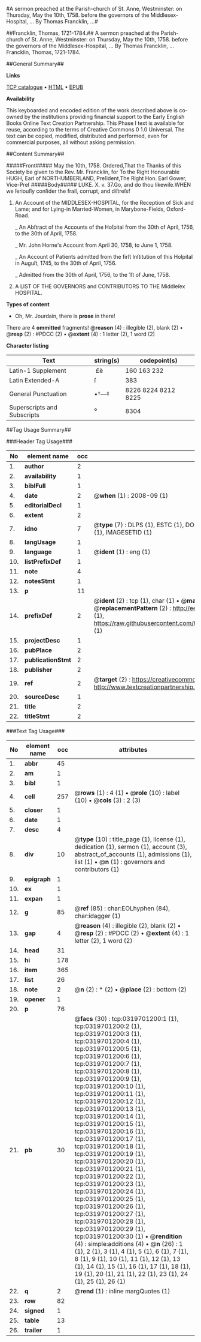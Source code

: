 #A sermon preached at the Parish-church of St. Anne, Westminster: on Thursday, May the 10th, 1758. before the governors of the Middlesex-Hospital, ... By Thomas Francklin, ...#

##Francklin, Thomas, 1721-1784.##
A sermon preached at the Parish-church of St. Anne, Westminster: on Thursday, May the 10th, 1758. before the governors of the Middlesex-Hospital, ... By Thomas Francklin, ...
Francklin, Thomas, 1721-1784.

##General Summary##

**Links**

[TCP catalogue](http://www.ota.ox.ac.uk/tcp/)  • 
[HTML](http://tei.it.ox.ac.uk/tcp/Texts-HTML/free/004/004865475.html)  • 
[EPUB](http://tei.it.ox.ac.uk/tcp/Texts-EPUB/free/004/004865475.epub)

**Availability**

This keyboarded and encoded edition of the
	       work described above is co-owned by the institutions
	       providing financial support to the Early English Books
	       Online Text Creation Partnership. This Phase I text is
	       available for reuse, according to the terms of Creative
	       Commons 0 1.0 Universal. The text can be copied,
	       modified, distributed and performed, even for
	       commercial purposes, all without asking permission.


##Content Summary##

#####Front#####
May the 10th, 1758.
Ordered,That the Thanks of this Society be given to the Rev. Mr. Francklin, for To the Right Honourable HUGH, Earl of NORTHUMBERLAND, Preſident,The Right Hon. Earl Gower, Vice-Preſ
#####Body#####
LUKE. X. v. 37.Go, and do thou likewiſe.WHEN we ſeriouſly conſider the frail, corrupt, and diſtreſsf
1. An Account of the MIDDLESEX-HOSPITAL, for the Reception of Sick and Lame; and for Lying-in Married-Women, in Marybone-Fields, Oxford-Road.

    _ An Abſtract of the Accounts of the Hoſpital from the 30th of April, 1756, to the 30th of April, 1758.

    _ Mr. John Horne's Account from April 30, 1758, to June 1, 1758.

    _ An Account of Patients admitted from the firſt Inſtitution of this Hoſpital in Auguſt, 1745, to the 30th of April, 1756.

    _ Admitted from the 30th of April, 1756, to the 1ſt of June, 1758.

1. A LIST OF THE GOVERNORS and CONTRIBUTORS TO THE Middleſex HOSPITAL.

**Types of content**

  * Oh, Mr. Jourdain, there is **prose** in there!

There are 4 **ommitted** fragments! 
 @__reason__ (4) : illegible (2), blank (2)  •  @__resp__ (2) : #PDCC (2)  •  @__extent__ (4) : 1 letter (2), 1 word (2)

**Character listing**


|Text|string(s)|codepoint(s)|
|---|---|---|
|Latin-1 Supplement| £è|160 163 232|
|Latin Extended-A|ſ|383|
|General Punctuation|•†—‡|8226 8224 8212 8225|
|Superscripts             and Subscripts|⁰|8304|

##Tag Usage Summary##

###Header Tag Usage###

|No|element name|occ|attributes|
|---|---|---|---|
|1.|__author__|2||
|2.|__availability__|1||
|3.|__biblFull__|1||
|4.|__date__|2| @__when__ (1) : 2008-09 (1)|
|5.|__editorialDecl__|1||
|6.|__extent__|2||
|7.|__idno__|7| @__type__ (7) : DLPS (1), ESTC (1), DOCNO (1), TCP (1), GALEDOCNO (1), CONTENTSET (1), IMAGESETID (1)|
|8.|__langUsage__|1||
|9.|__language__|1| @__ident__ (1) : eng (1)|
|10.|__listPrefixDef__|1||
|11.|__note__|4||
|12.|__notesStmt__|1||
|13.|__p__|11||
|14.|__prefixDef__|2| @__ident__ (2) : tcp (1), char (1)  •  @__matchPattern__ (2) : ([0-9\-]+):([0-9IVX]+) (1), (.+) (1)  •  @__replacementPattern__ (2) : http://eebo.chadwyck.com/downloadtiff?vid=$1&page=$2 (1), https://raw.githubusercontent.com/textcreationpartnership/Texts/master/tcpchars.xml#$1 (1)|
|15.|__projectDesc__|1||
|16.|__pubPlace__|2||
|17.|__publicationStmt__|2||
|18.|__publisher__|2||
|19.|__ref__|2| @__target__ (2) : https://creativecommons.org/publicdomain/zero/1.0/ (1), http://www.textcreationpartnership.org/docs/. (1)|
|20.|__sourceDesc__|1||
|21.|__title__|2||
|22.|__titleStmt__|2||


###Text Tag Usage###

|No|element name|occ|attributes|
|---|---|---|---|
|1.|__abbr__|45||
|2.|__am__|1||
|3.|__bibl__|1||
|4.|__cell__|257| @__rows__ (1) : 4 (1)  •  @__role__ (10) : label (10)  •  @__cols__ (3) : 2 (3)|
|5.|__closer__|1||
|6.|__date__|1||
|7.|__desc__|4||
|8.|__div__|10| @__type__ (10) : title_page (1), license (1), dedication (1), sermon (1), account (3), abstract_of_accounts (1), admissions (1), list (1)  •  @__n__ (1) : governors and contributors (1)|
|9.|__epigraph__|1||
|10.|__ex__|1||
|11.|__expan__|1||
|12.|__g__|85| @__ref__ (85) : char:EOLhyphen (84), char:idagger (1)|
|13.|__gap__|4| @__reason__ (4) : illegible (2), blank (2)  •  @__resp__ (2) : #PDCC (2)  •  @__extent__ (4) : 1 letter (2), 1 word (2)|
|14.|__head__|31||
|15.|__hi__|178||
|16.|__item__|365||
|17.|__list__|26||
|18.|__note__|2| @__n__ (2) : * (2)  •  @__place__ (2) : bottom (2)|
|19.|__opener__|1||
|20.|__p__|76||
|21.|__pb__|30| @__facs__ (30) : tcp:0319701200:1 (1), tcp:0319701200:2 (1), tcp:0319701200:3 (1), tcp:0319701200:4 (1), tcp:0319701200:5 (1), tcp:0319701200:6 (1), tcp:0319701200:7 (1), tcp:0319701200:8 (1), tcp:0319701200:9 (1), tcp:0319701200:10 (1), tcp:0319701200:11 (1), tcp:0319701200:12 (1), tcp:0319701200:13 (1), tcp:0319701200:14 (1), tcp:0319701200:15 (1), tcp:0319701200:16 (1), tcp:0319701200:17 (1), tcp:0319701200:18 (1), tcp:0319701200:19 (1), tcp:0319701200:20 (1), tcp:0319701200:21 (1), tcp:0319701200:22 (1), tcp:0319701200:23 (1), tcp:0319701200:24 (1), tcp:0319701200:25 (1), tcp:0319701200:26 (1), tcp:0319701200:27 (1), tcp:0319701200:28 (1), tcp:0319701200:29 (1), tcp:0319701200:30 (1)  •  @__rendition__ (4) : simple:additions (4)  •  @__n__ (26) : 1 (1), 2 (1), 3 (1), 4 (1), 5 (1), 6 (1), 7 (1), 8 (1), 9 (1), 10 (1), 11 (1), 12 (1), 13 (1), 14 (1), 15 (1), 16 (1), 17 (1), 18 (1), 19 (1), 20 (1), 21 (1), 22 (1), 23 (1), 24 (1), 25 (1), 26 (1)|
|22.|__q__|2| @__rend__ (1) : inline margQuotes (1)|
|23.|__row__|82||
|24.|__signed__|1||
|25.|__table__|13||
|26.|__trailer__|1||
